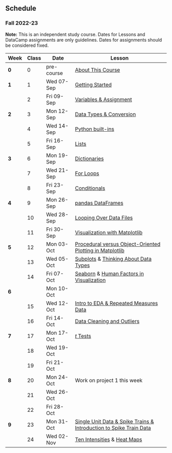 ## Schedule
### Fall 2022-23

**Note:** This is an independent study course. Dates for Lessons and DataCamp assignments are only guidelines. Dates for assignments should be considered fixed.

| Week  | Class | Date       | Lesson                                                                                                                                                       |
|-------|-------|------------|--------------------------------------------------------------------------------------------------------------------------------------------------------------|
| **0** | 0     | pre-course | [About This Course](https://neuraldatascience.io/1-intro/why.html)                                                                                           |
| **1** | 1     | Wed 07-Sep | [Getting Started](https://neuraldatascience.io/2-nds/learning_objectives.html)                                                                               |
|       | 2     | Fri 09-Sep | [Variables & Assignment](https://neuraldatascience.io/3-python/variables-and-assignment.html)                                                                |
| **2** | 3     | Mon 12-Sep | [Data Types & Conversion](https://neuraldatascience.io/3-python/types-conversion.html)                                                                       |
|       | 4     | Wed 14-Sep | [Python built-ins](https://neuraldatascience.io/3-python/built-in.html)                                                                                      |
|       | 5     | Fri 16-Sep | [Lists](https://neuraldatascience.io/3-python/lists.html)                                                                                                    |
| **3** | 6     | Mon 19-Sep | [Dictionaries](https://neuraldatascience.io/3-python/dictionaries.html)                                                                                      |
|       | 7     | Wed 21-Sep | [For Loops](https://neuraldatascience.io/3-python/for-loops.html)                                                                                            |
|       | 8     | Fri 23-Sep | [Conditionals](https://neuraldatascience.io/3-python/conditionals.html)                                                                                      |
| **4** | 9     | Mon 26-Sep | [pandas DataFrames](https://neuraldatascience.io/3-python/pandas-dataframes.html)                                                                            |
|       | 10    | Wed 28-Sep | [Looping Over Data Files](https://neuraldatascience.io/3-python/looping-data-files.html)                                                                     |
|       | 11    | Fri 30-Sep | [Visualization with Matplotlib](https://neuraldatascience.io/4-viz/plotting.html)                                                                            |
| **5** | 12    | Mon 03-Oct | [Procedural versus Object-Oriented Plotting in Matplotlib](https://neuraldatascience.io/4-viz/proc_vs_oo.html)                                               |
|       | 13    | Wed 05-Oct |  [Subplots](https://neuraldatascience.io/4-viz/subplots.html) & [Thinking About Data Types](https://neuraldatascience.io/4-viz/plotting_types.html)          |
|       | 14    | Fri 07-Oct |  [Seaborn](https://neuraldatascience.io/4-viz/seaborn.html) & [Human Factors in Visualization](https://neuraldatascience.io/4-viz/human_factors.html)        |
| **6** |       | Mon 10-Oct |                                                                                                                                                              |
|       | 15    | Wed 12-Oct | [Intro to EDA & Repeated Measures Data](https://neuraldatascience.io/5-eda/introduction.html)                                                                |
|       | 16    | Fri 14-Oct | [Data Cleaning and Outliers](https://neuraldatascience.io/5-eda/data_cleaning.html)                                                                          |
| **7** | 17    | Mon 17-Oct | [*t* Tests](https://neuraldatascience.io/5-eda/ttests.html)                                                                                                  |
|       | 18    | Wed 19-Oct |                                                                                                                                                              |
|       | 19    | Fri 21-Oct |                                                                                                                                                              |
| **8** | 20    | Mon 24-Oct | Work on project 1 this week                                                                                                                                  |
|       | 21    | Wed 26-Oct |                                                                                                                                                              |
|       | 22    | Fri 28-Oct |                                                                                                                                                              |
| **9** | 23    | Mon 31-Oct | [Single Unit Data & Spike Trains & Introduction to Spike Train Data](https://neuraldatascience.io/6-single_unit/introduction.html)                           |
|       | 24    | Wed 02-Nov | [Ten Intensities](https://neuraldatascience.io/6-single_unit/ten_intensities.html#) & [Heat Maps](https://neuraldatascience.io/6-single_unit/heat_maps.html) |
